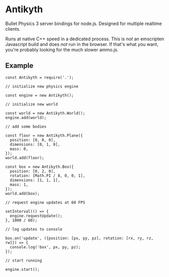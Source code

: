 # Antikyth
Bullet Physics 3 server bindings for node.js. Designed for multiple realtime clients.

Runs at native C++ speed in a dedicated process. This is _not_ an emscripten Javascript build and does _not_ run in the browser. If that's what you want, you're probably looking for the much slower ammo.js.

## Example

```
const Antikyth = require('.');

// initialize new physics engine

const engine = new Antikyth();

// initialize new world

const world = new Antikyth.World();
engine.add(world);

// add some bodies

const floor = new Antikyth.Plane({
  position: [0, 0, 0],
  dimensions: [0, 1, 0],
  mass: 0,
});
world.add(floor);

const box = new Antikyth.Box({
  position: [0, 2, 0],
  rotation: [Math.PI / 8, 0, 0, 1],
  dimensions: [1, 1, 1],
  mass: 1,
});
world.add(box);

// request engine updates at 60 FPS

setInterval(() => {
  engine.requestUpdate();
}, 1000 / 60);

// log updates to console

box.on('update', ({position: [px, py, pz], rotation: [rx, ry, rz, rw]}) => {
  console.log('box', px, py, pz);
});

// start running

engine.start();
```
